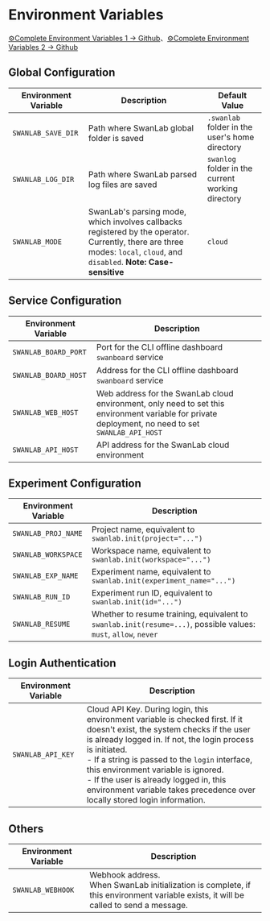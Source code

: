 # Environment Variables

[⚙️Complete Environment Variables 1 -> Github](https://github.com/SwanHubX/SwanLab/blob/main/swanlab/env.py)、[⚙️Complete Environment Variables 2 -> Github](https://github.com/SwanHubX/SwanLab-Toolkit/blob/main/swankit/env.py)

## Global Configuration

| Environment Variable | Description | Default Value |
| --- | --- | --- |
| `SWANLAB_SAVE_DIR` | Path where SwanLab global folder is saved | `.swanlab` folder in the user's home directory |
| `SWANLAB_LOG_DIR` | Path where SwanLab parsed log files are saved | `swanlog` folder in the current working directory |
| `SWANLAB_MODE` | SwanLab's parsing mode, which involves callbacks registered by the operator. Currently, there are three modes: `local`, `cloud`, and `disabled`. **Note: Case-sensitive** | `cloud` |

## Service Configuration

| Environment Variable | Description | 
| --- | --- |
| `SWANLAB_BOARD_PORT` | Port for the CLI offline dashboard `swanboard` service |
| `SWANLAB_BOARD_HOST` | Address for the CLI offline dashboard `swanboard` service |
| `SWANLAB_WEB_HOST` | Web address for the SwanLab cloud environment, only need to set this environment variable for private deployment, no need to set `SWANLAB_API_HOST` |
| `SWANLAB_API_HOST` | API address for the SwanLab cloud environment |

## Experiment Configuration

| Environment Variable | Description |
| --- | --- |
| `SWANLAB_PROJ_NAME` | Project name, equivalent to `swanlab.init(project="...")` |
| `SWANLAB_WORKSPACE` | Workspace name, equivalent to `swanlab.init(workspace="...")` |
| `SWANLAB_EXP_NAME` | Experiment name, equivalent to `swanlab.init(experiment_name="...")` |
| `SWANLAB_RUN_ID` | Experiment run ID, equivalent to `swanlab.init(id="...")` |
| `SWANLAB_RESUME` | Whether to resume training, equivalent to `swanlab.init(resume=...)`, possible values: `must`, `allow`, `never` |

## Login Authentication

| Environment Variable | Description |
| --- | --- | 
| `SWANLAB_API_KEY` | Cloud API Key. During login, this environment variable is checked first. If it doesn't exist, the system checks if the user is already logged in. If not, the login process is initiated.<br>- If a string is passed to the `login` interface, this environment variable is ignored.<br>- If the user is already logged in, this environment variable takes precedence over locally stored login information. |

## Others

| Environment Variable | Description |
| --- | --- |
| `SWANLAB_WEBHOOK` | Webhook address.<br> When SwanLab initialization is complete, if this environment variable exists, it will be called to send a message. |